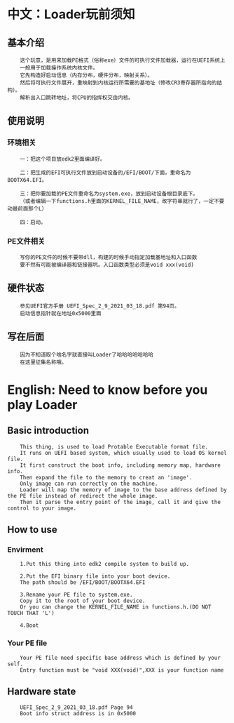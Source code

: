 # 中文：Loader玩前须知

## 基本介绍
        这个玩意，是用来加载PE格式（俗称exe）文件的可执行文件加载器，运行在UEFI系统上
        一般用于加载操作系统内核文件。
        它先构造好启动信息（内存分布，硬件分布，映射关系）。
        然后将可执行文件展开，重映射到内核运行所需要的基地址（修改CR3寄存器所指向的结构）。
        解析出入口跳转地址，将CPU的指挥权交由内核。

## 使用说明
### 环境相关
        一：把这个项目放edk2里面编译好。

        二：把生成的EFI可执行文件放到启动设备的/EFI/BOOT/下面，重命名为BOOTX64.EFI。

        三：把你要加载的PE文件重命名为system.exe，放到启动设备根目录底下。
        （或者编辑一下functions.h里面的KERNEL_FILE_NAME，改字符串就行了，一定不要动最前面那个L）

        四：启动。
### PE文件相关
        写你的PE文件的时候不要带dll，构建的时候手动指定加载基地址和入口函数
        要不然有可能被编译器和链接器坑。入口函数类型必须是void xxx(void)

## 硬件状态
        参见UEFI官方手册 UEFI_Spec_2_9_2021_03_18.pdf 第94页。
        启动信息指针就在地址0x5000里面

## 写在后面
        因为不知道取个啥名字就直接叫Loader了哈哈哈哈哈哈哈
        在这里征集名称哦。
        
# English: Need to know before you play Loader

## Basic introduction
        This thing, is used to load Protable Executable format file.
        It runs on UEFI based system, which usually used to load OS kernel file.
        It first construct the boot info, including memory map, hardware info. 
        Then expand the file to the memory to creat an 'image'. 
        Only image can run correctly on the machine. 
        Loader will map the memory of image to the base address defined by the PE file instead of redirect the whole image. 
        Then it parse the entry point of the image, call it and give the control to your image.

## How to use
### Envirment
        1.Put this thing into edk2 compile system to build up.

        2.Put the EFI binary file into your boot device. 
        The path should be /EFI/BOOT/BOOTX64.EFI

        3.Rename your PE file to system.exe. 
        Copy it to the root of your boot device.
        Or you can change the KERNEL_FILE_NAME in functions.h.(DO NOT TOUCH THAT 'L')

        4.Boot
### Your PE file
        Your PE file need specific base address which is defined by your self. 
        Entry function must be "void XXX(void)",XXX is your function name

## Hardware state
        UEFI_Spec_2_9_2021_03_18.pdf Page 94
        Boot info struct address is in 0x5000
